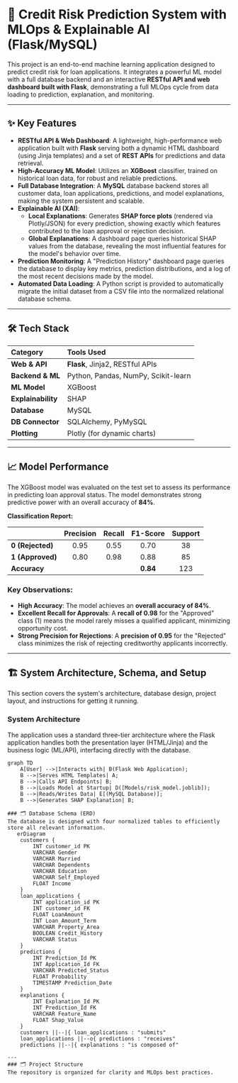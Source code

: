 # 🏦 Credit Risk Prediction System with MLOps & Explainable AI (Flask/MySQL)

This project is an end-to-end machine learning application designed to predict credit risk for loan applications. It integrates a powerful ML model with a full database backend and an interactive **RESTful API and web dashboard built with Flask**, demonstrating a full MLOps cycle from data loading to prediction, explanation, and monitoring.

***
## ✨ Key Features

* **RESTful API & Web Dashboard**: A lightweight, high-performance web application built with **Flask** serving both a dynamic HTML dashboard (using Jinja templates) and a set of **REST APIs** for predictions and data retrieval.
* **High-Accuracy ML Model**: Utilizes an **XGBoost** classifier, trained on historical loan data, for robust and reliable predictions.
* **Full Database Integration**: A **MySQL** database backend stores all customer data, loan applications, predictions, and model explanations, making the system persistent and scalable.
* **Explainable AI (XAI)**:
    * **Local Explanations**: Generates **SHAP force plots** (rendered via Plotly/JSON) for every prediction, showing exactly which features contributed to the loan approval or rejection decision.
    * **Global Explanations**: A dashboard page queries historical SHAP values from the database, revealing the most influential features for the model's behavior over time.
* **Prediction Monitoring**: A "Prediction History" dashboard page queries the database to display key metrics, prediction distributions, and a log of the most recent decisions made by the model.
* **Automated Data Loading**: A Python script is provided to automatically migrate the initial dataset from a CSV file into the normalized relational database schema.

***
## 🛠️ Tech Stack

| Category | Tools Used |
| :--- | :--- |
| **Web & API** | **Flask**, Jinja2, RESTful APIs |
| **Backend & ML** | Python, Pandas, NumPy, Scikit-learn |
| **ML Model** | XGBoost |
| **Explainability** | SHAP |
| **Database** | MySQL |
| **DB Connector** | SQLAlchemy, PyMySQL |
| **Plotting** | Plotly (for dynamic charts) |

***
## 📈 Model Performance

The XGBoost model was evaluated on the test set to assess its performance in predicting loan approval status. The model demonstrates strong predictive power with an overall accuracy of **84%**.

**Classification Report:**

| | Precision | Recall | F1-Score | Support |
| :--- | :---: | :---: | :---: | :---: |
| **0 (Rejected)** | 0.95 | 0.55 | 0.70 | 38 |
| **1 (Approved)** | 0.80 | 0.98 | 0.88 | 85 |
| **Accuracy** | | | **0.84** | 123 |

### Key Observations:
* **High Accuracy**: The model achieves an **overall accuracy of 84%**.
* **Excellent Recall for Approvals**: A **recall of 0.98** for the "Approved" class (1) means the model rarely misses a qualified applicant, minimizing opportunity cost.
* **Strong Precision for Rejections**: A **precision of 0.95** for the "Rejected" class minimizes the risk of rejecting creditworthy applicants incorrectly.

***
## 🏗️ System Architecture, Schema, and Setup

This section covers the system's architecture, database design, project layout, and instructions for getting it running.

### System Architecture

The application uses a standard three-tier architecture where the Flask application handles both the presentation layer (HTML/Jinja) and the business logic (ML/API), interfacing directly with the database.

```mermaid
graph TD
    A[User] -->|Interacts with| B(Flask Web Application);
    B -->|Serves HTML Templates| A;
    B -->|Calls API Endpoints| B;
    B -->|Loads Model at Startup| D([Models/risk_model.joblib]);
    B -->|Reads/Writes Data| E[(MySQL Database)];
    B -->|Generates SHAP Explanation| B;

### 🗂️ Database Schema (ERD)
The database is designed with four normalized tables to efficiently store all relevant information.
   erDiagram
    customers {
        INT customer_id PK
        VARCHAR Gender
        VARCHAR Married
        VARCHAR Dependents
        VARCHAR Education
        VARCHAR Self_Employed
        FLOAT Income
    }
    loan_applications {
        INT application_id PK
        INT customer_id FK
        FLOAT LoanAmount
        INT Loan_Amount_Term
        VARCHAR Property_Area
        BOOLEAN Credit_History
        VARCHAR Status
    }
    predictions {
        INT Prediction_Id PK
        INT Application_Id FK
        VARCHAR Predicted_Status
        FLOAT Probability
        TIMESTAMP Prediction_Date
    }
    explanations {
        INT Explanation_Id PK
        INT Prediction_Id FK
        VARCHAR Feature_Name
        FLOAT Shap_Value
    }
    customers ||--|{ loan_applications : "submits"
    loan_applications ||--o{ predictions : "receives"
    predictions ||--|{ explanations : "is composed of"

---
### 🗂️ Project Structure
The repository is organized for clarity and MLOps best practices.
   
